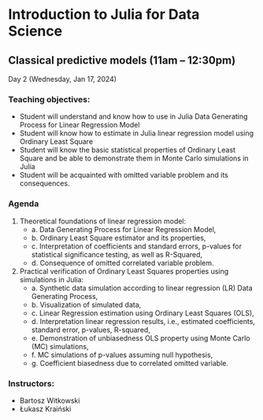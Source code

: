 # Introduction to Julia for Data Science
## Classical predictive models (11am – 12:30pm)
Day 2 (Wednesday, Jan 17, 2024)

### Teaching objectives:
- Student will understand and know how to use in Julia Data Generating Process for Linear Regression Model
- Student will know how to estimate in Julia linear regression model using Ordinary Least Square
- Student will know the basic statistical properties of Ordinary Least Square and be able to demonstrate them in Monte Carlo simulations in Julia
- Student will be acquainted with omitted variable problem and its consequences.

### Agenda
1. Theoretical foundations of linear regression model:
    - a. Data Generating Process for Linear Regression Model,
    - b.	Ordinary Least Square estimator and its properties,
    - c.	Interpretation of coefficients and standard errors, p-values for statistical significance testing, as well as R-Squared,
    - d.	Consequence of omitted correlated variable problem.
2. Practical verification of Ordinary Least Squares properties using simulations in Julia:
    - a.	Synthetic data simulation according to linear regression (LR) Data Generating Process,
    - b.	Visualization of simulated data,
    - c.	Linear Regression estimation using Ordinary Least Squares (OLS),
    - d.	Interpretation linear regression results, i.e., estimated coefficients, standard error, p-values, R-squared,
    - e.	Demonstration of unbiasedness OLS property using Monte Carlo (MC) simulations,
    - f.	MC simulations of p-values assuming null hypothesis,
    - g.	Coefficient biasedness due to correlated omitted variable.

### Instructors:
- Bartosz Witkowski
- Łukasz Kraiński
